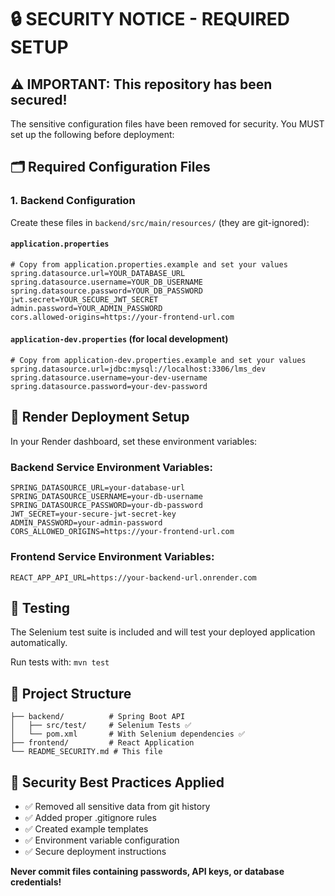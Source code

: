 # 🔒 SECURITY NOTICE - REQUIRED SETUP

## ⚠️ IMPORTANT: This repository has been secured!

The sensitive configuration files have been removed for security. You MUST set up the following before deployment:

## 🗂️ Required Configuration Files

### 1. Backend Configuration
Create these files in `backend/src/main/resources/` (they are git-ignored):

#### `application.properties`
```properties
# Copy from application.properties.example and set your values
spring.datasource.url=YOUR_DATABASE_URL
spring.datasource.username=YOUR_DB_USERNAME  
spring.datasource.password=YOUR_DB_PASSWORD
jwt.secret=YOUR_SECURE_JWT_SECRET
admin.password=YOUR_ADMIN_PASSWORD
cors.allowed-origins=https://your-frontend-url.com
```

#### `application-dev.properties` (for local development)
```properties
# Copy from application-dev.properties.example and set your values
spring.datasource.url=jdbc:mysql://localhost:3306/lms_dev
spring.datasource.username=your-dev-username
spring.datasource.password=your-dev-password
```

## 🚀 Render Deployment Setup

In your Render dashboard, set these environment variables:

### Backend Service Environment Variables:
```
SPRING_DATASOURCE_URL=your-database-url
SPRING_DATASOURCE_USERNAME=your-db-username
SPRING_DATASOURCE_PASSWORD=your-db-password
JWT_SECRET=your-secure-jwt-secret-key
ADMIN_PASSWORD=your-admin-password
CORS_ALLOWED_ORIGINS=https://your-frontend-url.com
```

### Frontend Service Environment Variables:
```
REACT_APP_API_URL=https://your-backend-url.onrender.com
```

## 🧪 Testing

The Selenium test suite is included and will test your deployed application automatically.

Run tests with: `mvn test`

## 📁 Project Structure

```
├── backend/          # Spring Boot API
│   ├── src/test/     # Selenium Tests ✅
│   └── pom.xml       # With Selenium dependencies ✅
├── frontend/         # React Application
└── README_SECURITY.md # This file
```

## 🔐 Security Best Practices Applied

- ✅ Removed all sensitive data from git history
- ✅ Added proper .gitignore rules  
- ✅ Created example templates
- ✅ Environment variable configuration
- ✅ Secure deployment instructions

**Never commit files containing passwords, API keys, or database credentials!**
